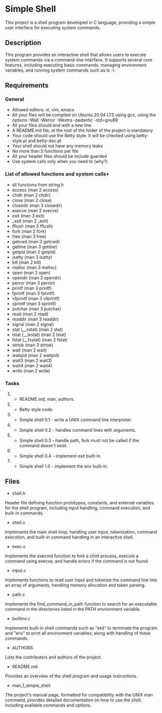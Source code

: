 # Simple Shell

This project is a shell program developed in C language, providing a simple user interface for executing system commands.

## Description

This program provides an interactive shell that allows users to execute system commands via a command-line interface. 
It supports several core features, including executing basic commands, managing environment variables, and running system commands such as ls -l.

## Requirements 

### General

* Allowed editors: vi, vim, emacs
* All your files will be compiled on Ubuntu 20.04 LTS using gcc, using the options -Wall -Werror -Wextra -pedantic -std=gnu89
* All your files should end with a new line
* A README.md file, at the root of the folder of the project is mandatory
* Your code should use the Betty style. It will be checked using betty-style.pl and betty-doc.pl
* Your shell should not have any memory leaks
* No more than 5 functions per file
* All your header files should be include guarded
* Use system calls only when you need to (why?)

### List of allowed functions and system calls+

* all functions from string.h
* access (man 2 access)
* chdir (man 2 chdir)
* close (man 2 close)
* closedir (man 3 closedir)
* execve (man 2 execve)
* exit (man 3 exit)
* _exit (man 2 _exit)
* fflush (man 3 fflush)
* fork (man 2 fork)
* free (man 3 free)
* getcwd (man 3 getcwd)
* getline (man 3 getline)
* getpid (man 2 getpid)
* isatty (man 3 isatty)
* kill (man 2 kill)
* malloc (man 3 malloc)
* open (man 2 open)
* opendir (man 3 opendir)
* perror (man 3 perror)
* printf (man 3 printf)
* fprintf (man 3 fprintf)
* vfprintf (man 3 vfprintf)
* sprintf (man 3 sprintf)
* putchar (man 3 putchar)
* read (man 2 read)
* readdir (man 3 readdir)
* signal (man 2 signal)
* stat (__xstat) (man 2 stat)
* lstat (__lxstat) (man 2 lstat)
* fstat (__fxstat) (man 2 fstat)
* strtok (man 3 strtok)
* wait (man 2 wait)
* waitpid (man 2 waitpid)
* wait3 (man 2 wait3)
* wait4 (man 2 wait4)
* write (man 2 write)

### Tasks

1. - README.md, man, authors.
2. - Betty style code.
3. - Simple shell 0.1 - write a UNIX command line interpreter.
4. - Simple shell 0.2 - handles command lines with arguments.
5. - Simple shell 0.3 - handle path, fork must not be called if the command doesn't exist.
6. - Simple shell 0.4 - implement exit built-in.
7. - Simple shell 1.0 - implement the env built-in.



## Files

* shell.h 

Header file defining function prototypes, constants, and external variables for the shell program, including input handling, command execution, and built-in commands.

* shell.c

Implements the main shell loop, handling user input, tokenization, command execution, and built-in command handling in an interactive shell.

* exec.c

Implements the execmd function to fork a child process, execute a command using execve, and handle errors if the command is not found.

* input.c

Implements functions to read user input and tokenize the command line into an array of arguments, handling memory allocation and token parsing.

* path.c

Implements the find_command_in_path function to search for an executable command in the directories listed in the PATH environment variable.

* builtins.c

Implements built-in shell commands such as "exit" to terminate the program and "env" to print all environment variables, along with handling of these commands.

* AUTHORS

Lists the contributors and authors of the project.

* README.md

Provides an overview of the shell program and usage instructions.

* man_1_simple_shell

The project's manual page, formatted for compatibility with the UNIX man command, provides detailed documentation on how to use the shell, including available commands and options.

